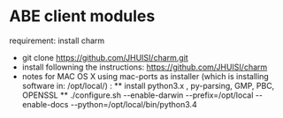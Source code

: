 # ABE client modules

requirement: install charm
* git clone https://github.com/JHUISI/charm.git
* install followning the instructions: https://github.com/JHUISI/charm
* notes for MAC OS X using mac-ports as installer (which is installing software in: /opt/local/) :
** install python3.x , py-parsing, GMP, PBC, OPENSSL
** ./configure.sh --enable-darwin --prefix=/opt/local --enable-docs --python=/opt/local/bin/python3.4
